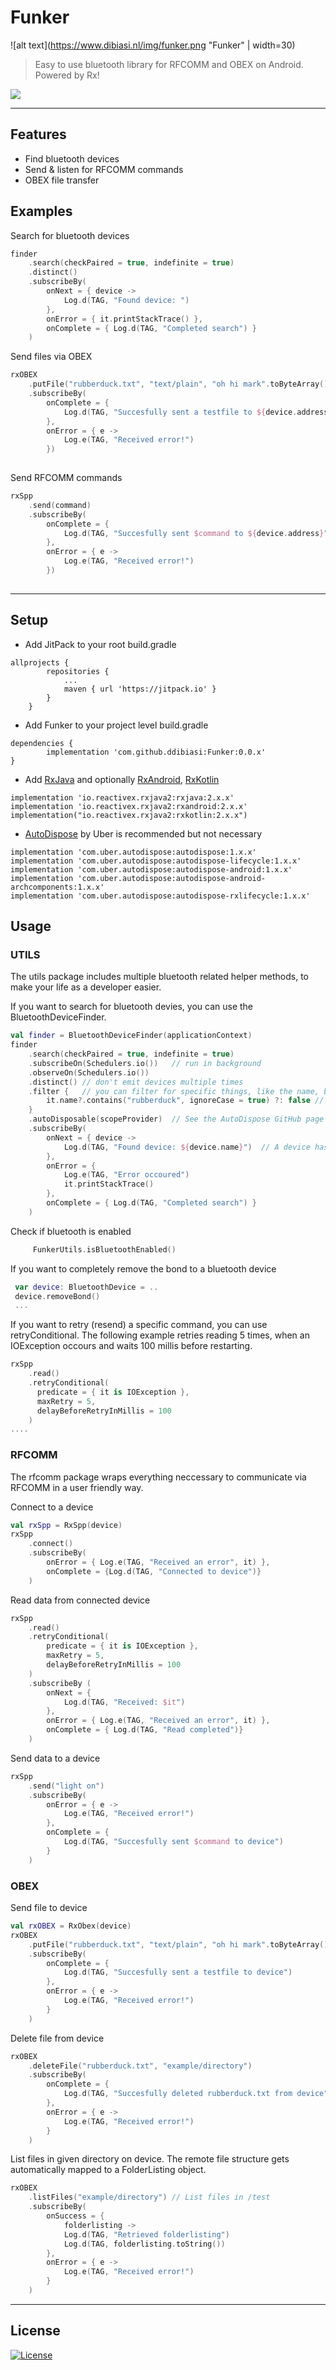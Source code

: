 # Funker

![alt text](https://www.dibiasi.nl/img/funker.png "Funker"  | width=30)

> Easy to use bluetooth library for RFCOMM and OBEX on Android. Powered by Rx!


[![](https://jitpack.io/v/ddibiasi/Funker.svg)](https://jitpack.io/#ddibiasi/Funker)


---

## Features
- Find bluetooth devices
- Send & listen for RFCOMM commands
- OBEX file transfer

## Examples

Search for bluetooth devices
```kotlin
finder
    .search(checkPaired = true, indefinite = true)
    .distinct()
    .subscribeBy(
        onNext = { device ->
            Log.d(TAG, "Found device: ")
        },
        onError = { it.printStackTrace() },
        onComplete = { Log.d(TAG, "Completed search") }
    )
```

Send files via OBEX
```kotlin
rxOBEX
    .putFile("rubberduck.txt", "text/plain", "oh hi mark".toByteArray(), "test")
    .subscribeBy(
        onComplete = {
            Log.d(TAG, "Succesfully sent a testfile to ${device.address}")
        },
        onError = { e ->
            Log.e(TAG, "Received error!")
        })
    
```

Send RFCOMM commands
```kotlin
rxSpp
    .send(command)
    .subscribeBy(
        onComplete = {
            Log.d(TAG, "Succesfully sent $command to ${device.address}")
        },
        onError = { e ->
            Log.e(TAG, "Received error!")
        })
        
```

---

## Setup

- Add JitPack to your root build.gradle

```
allprojects {
 		repositories {
 			...
 			maven { url 'https://jitpack.io' }
 		}
 	}
```
- Add Funker to your project level build.gradle
```
dependencies {
        implementation 'com.github.ddibiasi:Funker:0.0.x'
}
```

- Add [RxJava](https://github.com/ReactiveX/RxJava) and optionally [RxAndroid](https://github.com/ReactiveX/RxAndroid), [RxKotlin](https://github.com/ReactiveX/RxKotlin)
```
implementation 'io.reactivex.rxjava2:rxjava:2.x.x'
implementation 'io.reactivex.rxjava2:rxandroid:2.x.x'
implementation("io.reactivex.rxjava2:rxkotlin:2.x.x")
```

- [AutoDispose](https://github.com/uber/AutoDispose) by Uber is recommended but not necessary
```
implementation 'com.uber.autodispose:autodispose:1.x.x'
implementation 'com.uber.autodispose:autodispose-lifecycle:1.x.x'
implementation 'com.uber.autodispose:autodispose-android:1.x.x'
implementation 'com.uber.autodispose:autodispose-android-archcomponents:1.x.x'
implementation 'com.uber.autodispose:autodispose-rxlifecycle:1.x.x'
```


## Usage
### UTILS
The utils package includes multiple bluetooth related helper methods, to make your life as a developer easier.

If you want to search for bluetooth devies, you can use the BluetoothDeviceFinder.
```kotlin
val finder = BluetoothDeviceFinder(applicationContext)
finder
    .search(checkPaired = true, indefinite = true)
    .subscribeOn(Schedulers.io())   // run in background
    .observeOn(Schedulers.io())
    .distinct() // don't emit devices multiple times
    .filter {   // you can filter for specific things, like the name, bondstate, address, etc..
        it.name?.contains("rubberduck", ignoreCase = true) ?: false // will only emit devices with the string "rubberduck" in them
    }
    .autoDisposable(scopeProvider)  // See the AutoDispose GitHub page from Uber
    .subscribeBy(
        onNext = { device ->
            Log.d(TAG, "Found device: ${device.name}")  // A device has been found
        },
        onError = {
            Log.e(TAG, "Error occoured")
            it.printStackTrace()
        },
        onComplete = { Log.d(TAG, "Completed search") }
    )
```

Check if bluetooth is enabled
```kotlin
     FunkerUtils.isBluetoothEnabled()
```

If you want to completely remove the bond to a bluetooth device
```kotlin
 var device: BluetoothDevice = ..
 device.removeBond()
 ...
```

If you want to retry (resend) a specific command, you can use retryConditional.
The following example retries reading 5 times, when an IOException occours and waits 100 millis before restarting.
```kotlin
rxSpp
    .read()
    .retryConditional(
      predicate = { it is IOException },
      maxRetry = 5,
      delayBeforeRetryInMillis = 100
    )
....
```

### RFCOMM
The rfcomm package wraps everything neccessary to communicate via RFCOMM in a user friendly way.

Connect to a device
```kotlin
val rxSpp = RxSpp(device)
rxSpp
    .connect()
    .subscribeBy(
        onError = { Log.e(TAG, "Received an error", it) },
        onComplete = {Log.d(TAG, "Connected to device")}
    )
```


Read data from connected device
```kotlin
rxSpp
    .read()
    .retryConditional(
        predicate = { it is IOException },
        maxRetry = 5,
        delayBeforeRetryInMillis = 100
    )
    .subscribeBy (
        onNext = {
            Log.d(TAG, "Received: $it")
        },
        onError = { Log.e(TAG, "Received an error", it) },
        onComplete = { Log.d(TAG, "Read completed")}
    )
```

Send data to a device
```kotlin
rxSpp
    .send("light on")
    .subscribeBy(
        onError = { e ->
            Log.e(TAG, "Received error!")
        },
        onComplete = {
            Log.d(TAG, "Succesfully sent $command to device")
        }
    )
```
### OBEX
Send file to device
```kotlin
val rxOBEX = RxObex(device)
rxOBEX
    .putFile("rubberduck.txt", "text/plain", "oh hi mark".toByteArray(), "example/directory")  // Name of file, mimetype, bytes of file, directory
    .subscribeBy(
        onComplete = {
            Log.d(TAG, "Succesfully sent a testfile to device")
        },
        onError = { e ->
            Log.e(TAG, "Received error!")
        }
    )
```

Delete file from device
```kotlin
rxOBEX
    .deleteFile("rubberduck.txt", "example/directory")
    .subscribeBy(
        onComplete = {
            Log.d(TAG, "Succesfully deleted rubberduck.txt from device")
        },
        onError = { e ->
            Log.e(TAG, "Received error!")
        }
    )
```

List files in given directory on device. The remote file structure gets automatically mapped to a FolderListing object.
```kotlin
rxOBEX
    .listFiles("example/directory") // List files in /test
    .subscribeBy(
        onSuccess = {
            folderlisting ->
            Log.d(TAG, "Retrieved folderlisting")
            Log.d(TAG, folderlisting.toString())
        },
        onError = { e ->
            Log.e(TAG, "Received error!")
        }
    )
```
---

## License

[![License](http://img.shields.io/:license-mit-blue.svg?style=flat-square)](http://badges.mit-license.org)